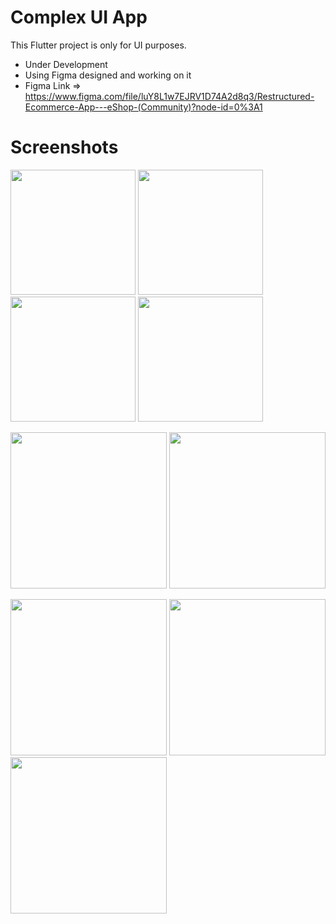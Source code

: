 # Complex UI App

This Flutter project is only for UI purposes.

* Under Development
* Using Figma designed and working on it
* Figma Link => https://www.figma.com/file/luY8L1w7EJRV1D74A2d8q3/Restructured-Ecommerce-App---eShop-(Community)?node-id=0%3A1

# Screenshots

<p float="left">
  <img src="https://user-images.githubusercontent.com/95647394/187071433-752953ec-9a6d-4b7c-9665-171fff634937.png" width="200">
  <img src="https://user-images.githubusercontent.com/95647394/187096691-b63a4e3e-a54c-4a4b-9cf8-e559ce84833a.png" width="200">
  <img src="https://user-images.githubusercontent.com/95647394/188319919-cc1b4cbd-5806-4b8b-9c35-1e92df94f24b.png" width="200">
  <img src="https://user-images.githubusercontent.com/95647394/188319942-31fd5665-bd84-44dc-bb71-abbf56a40fbd.png" width="200">
</p>

<p float="left">
  <img src="https://user-images.githubusercontent.com/95647394/188742085-ddb44d35-4b16-4df8-b2eb-401f8ceb9398.png" width="250">
  <img src="https://user-images.githubusercontent.com/95647394/188742118-52e61932-d364-4fd5-8379-54e58058ae21.png" width="250">
</p>

<p float="left">
  <img src="https://user-images.githubusercontent.com/95647394/188741985-4e314c17-4bee-4b24-a74c-f2a1b766c51c.png" width="250">
  <img src="https://user-images.githubusercontent.com/95647394/188742037-24789408-0737-46e7-809c-a08eb2f0df84.png" width="250">
  <img src="https://user-images.githubusercontent.com/95647394/188940381-7312e2d8-4826-4273-bd7e-d09472457b8b.png" width="250">
</p>

